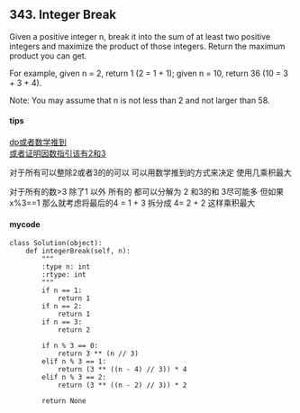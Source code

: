 ## 343. Integer Break

Given a positive integer n, break it into the sum of at least two positive integers and maximize the product of those integers. Return the maximum product you can get.

For example, given n = 2, return 1 (2 = 1 + 1); given n = 10, return 36 (10 = 3 + 3 + 4).

Note: You may assume that n is not less than 2 and not larger than 58.

#### tips
[dp或者数学推到](http://www.cnblogs.com/zywscq/p/5415303.html)  
[或者证明因数指引该有2和3](http://blog.csdn.net/liyuanbhu/article/details/51198124)

对于所有可以整除2或者3的的可以 可以用数学推到的方式来决定 使用几乘积最大

对于所有的数>3 除了1 以外 所有的 都可以分解为 2 和3的和 3尽可能多 但如果 x%3==1 那么就考虑将最后的4 = 1 + 3 拆分成 4= 2 + 2 这样乘积最大 

#### mycode
```
class Solution(object):
    def integerBreak(self, n):
        """
        :type n: int
        :rtype: int
        """
        if n == 1:
            return 1
        if n == 2:
            return 1
        if n == 3:
            return 2

        if n % 3 == 0:
            return 3 ** (n // 3)
        elif n % 3 == 1:
            return (3 ** ((n - 4) // 3)) * 4
        elif n % 3 == 2:
            return (3 ** ((n - 2) // 3)) * 2

        return None
```
